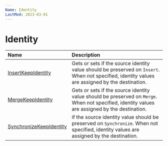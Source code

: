 ```yaml
---
Name: Identity
LastMod: 2023-03-01
---
```


# Identity

| Name                               | Description                                                           |
|:-----------------------------------|:----------------------------------------------------------------------|
|[InsertKeepIdentity](../options/insert-keep-identity.md)  | Gets or sets if the source identity value should be preserved on `Insert`. When not specified, identity values are assigned by the destination. |
|[MergeKeepIdentity](../options/merge-keep-identity.md)  | Gets or sets if the source identity value should be preserved on `Merge`. When not specified, identity values are assigned by the destination. |
|[SynchronizeKeepIdentity](../options/synchronize-keep-identity.md)  | if the source identity value should be preserved on `Synchronize`. When not specified, identity values are assigned by the destination.|
